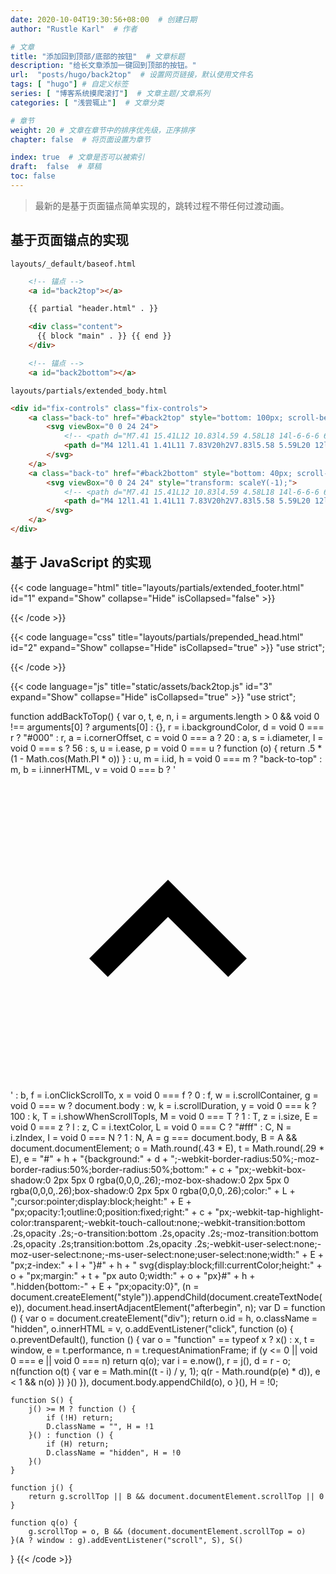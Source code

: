 ```yaml
---
date: 2020-10-04T19:30:56+08:00  # 创建日期
author: "Rustle Karl"  # 作者

# 文章
title: "添加回到顶部/底部的按钮"  # 文章标题
description: "给长文章添加一键回到顶部的按钮。"
url:  "posts/hugo/back2top"  # 设置网页链接，默认使用文件名
tags: [ "hugo"] # 自定义标签
series: [ "博客系统摸爬滚打"]  # 文章主题/文章系列
categories: [ "浅尝辄止"]  # 文章分类

# 章节
weight: 20 # 文章在章节中的排序优先级，正序排序
chapter: false  # 将页面设置为章节

index: true  # 文章是否可以被索引
draft:  false  # 草稿
toc: false
---
```


> 最新的是基于页面锚点简单实现的，跳转过程不带任何过渡动画。

## 基于页面锚点的实现

`layouts/_default/baseof.html`

```html
    <!-- 锚点 -->
    <a id="back2top"></a>

    {{ partial "header.html" . }}

    <div class="content">
      {{ block "main" . }} {{ end }}
    </div>

    <!-- 锚点 -->
    <a id="back2bottom"></a>
```

`layouts/partials/extended_body.html`

```html
<div id="fix-controls" class="fix-controls">
    <a class="back-to" href="#back2top" style="bottom: 100px; scroll-behavior: smooth;">
        <svg viewBox="0 0 24 24">
            <!-- <path d="M7.41 15.41L12 10.83l4.59 4.58L18 14l-6-6-6 6z"></path> -->
            <path d="M4 12l1.41 1.41L11 7.83V20h2V7.83l5.58 5.59L20 12l-8-8-8 8z"></path>
        </svg>
    </a>
    <a class="back-to" href="#back2bottom" style="bottom: 40px; scroll-behavior: smooth;">
        <svg viewBox="0 0 24 24" style="transform: scaleY(-1);">
            <!-- <path d="M7.41 15.41L12 10.83l4.59 4.58L18 14l-6-6-6 6z"></path> -->
            <path d="M4 12l1.41 1.41L11 7.83V20h2V7.83l5.58 5.59L20 12l-8-8-8 8z"></path>
        </svg>
    </a>
</div>
```

## 基于 JavaScript 的实现

{{< code language="html" title="layouts/partials/extended_footer.html" id="1" expand="Show" collapse="Hide" isCollapsed="false" >}}
<script src={{ "assets/back2top.js" | absURL }}></script>

<script>
    addBackToTop({
        diameter: 42,
        backgroundColor: 'rgb(221, 0, 0)',
        textColor: '#fff'
    })
</script>
{{< /code >}}

{{< code language="css" title="layouts/partials/prepended_head.html" id="2" expand="Show" collapse="Hide" isCollapsed="true" >}}
"use strict";
<style>
    #back-to-top {
        background: rgb(221, 0, 0);
        -webkit-border-radius: 50%;
        -moz-border-radius: 50%;
        border-radius: 50%;
        bottom: 20px;
        -webkit-box-shadow: 0 2px 5px 0 rgba(0, 0, 0, .26);
        -moz-box-shadow: 0 2px 5px 0 rgba(0, 0, 0, .26);
        box-shadow: 0 2px 5px 0 rgba(0, 0, 0, .26);
        color: #fff;
        cursor: pointer;
        display: block;
        height: 42px;
        opacity: 1;
        outline: 0;
        position: fixed;
        right: 20px;
        -webkit-tap-highlight-color: transparent;
        -webkit-touch-callout: none;
        -webkit-transition: bottom .2s, opacity .2s;
        -o-transition: bottom .2s, opacity .2s;
        -moz-transition: bottom .2s, opacity .2s;
        transition: bottom .2s, opacity .2s;
        -webkit-user-select: none;
        -moz-user-select: none;
        -ms-user-select: none;
        user-select: none;
        width: 42px;
        z-index: 1
    }

    #back-to-top svg {
        display: block;
        fill: currentColor;
        height: 18px;
        margin: 12px auto 0;
        width: 18px
    }
    
    #back-to-top.hidden {
        bottom: -42px;
        opacity: 0
    }
</style>
{{< /code >}}

{{< code language="js" title="static/assets/back2top.js" id="3" expand="Show" collapse="Hide" isCollapsed="true" >}}
"use strict";

function addBackToTop() {
    var o, t, e, n, i = arguments.length > 0 && void 0 !== arguments[0] ? arguments[0] : {},
        r = i.backgroundColor,
        d = void 0 === r ? "#000" : r,
        a = i.cornerOffset,
        c = void 0 === a ? 20 : a,
        s = i.diameter,
        l = void 0 === s ? 56 : s,
        u = i.ease,
        p = void 0 === u ? function (o) {
            return .5 * (1 - Math.cos(Math.PI * o))
        } : u,
        m = i.id,
        h = void 0 === m ? "back-to-top" : m,
        b = i.innerHTML,
        v = void 0 === b ? '<svg viewBox="0 0 24 24"><path d="M7.41 15.41L12 10.83l4.59 4.58L18 14l-6-6-6 6z"></path></svg>' : b,
        f = i.onClickScrollTo,
        x = void 0 === f ? 0 : f,
        w = i.scrollContainer,
        g = void 0 === w ? document.body : w,
        k = i.scrollDuration,
        y = void 0 === k ? 100 : k,
        T = i.showWhenScrollTopIs,
        M = void 0 === T ? 1 : T,
        z = i.size,
        E = void 0 === z ? l : z,
        C = i.textColor,
        L = void 0 === C ? "#fff" : C,
        N = i.zIndex,
        I = void 0 === N ? 1 : N,
        A = g === document.body,
        B = A && document.documentElement;
    o = Math.round(.43 * E), t = Math.round(.29 * E), e = "#" + h + "{background:" + d + ";-webkit-border-radius:50%;-moz-border-radius:50%;border-radius:50%;bottom:" + c + "px;-webkit-box-shadow:0 2px 5px 0 rgba(0,0,0,.26);-moz-box-shadow:0 2px 5px 0 rgba(0,0,0,.26);box-shadow:0 2px 5px 0 rgba(0,0,0,.26);color:" + L + ";cursor:pointer;display:block;height:" + E + "px;opacity:1;outline:0;position:fixed;right:" + c + "px;-webkit-tap-highlight-color:transparent;-webkit-touch-callout:none;-webkit-transition:bottom .2s,opacity .2s;-o-transition:bottom .2s,opacity .2s;-moz-transition:bottom .2s,opacity .2s;transition:bottom .2s,opacity .2s;-webkit-user-select:none;-moz-user-select:none;-ms-user-select:none;user-select:none;width:" + E + "px;z-index:" + I + "}#" + h + " svg{display:block;fill:currentColor;height:" + o + "px;margin:" + t + "px auto 0;width:" + o + "px}#" + h + ".hidden{bottom:-" + E + "px;opacity:0}", (n = document.createElement("style")).appendChild(document.createTextNode(e)), document.head.insertAdjacentElement("afterbegin", n);
    var D = function () {
            var o = document.createElement("div");
            return o.id = h, o.className = "hidden", o.innerHTML = v, o.addEventListener("click", function (o) {
                o.preventDefault(),
                    function () {
                        var o = "function" == typeof x ? x() : x,
                            t = window,
                            e = t.performance,
                            n = t.requestAnimationFrame;
                        if (y <= 0 || void 0 === e || void 0 === n) return q(o);
                        var i = e.now(),
                            r = j(),
                            d = r - o;
                        n(function o(t) {
                            var e = Math.min((t - i) / y, 1);
                            q(r - Math.round(p(e) * d)), e < 1 && n(o)
                        })
                    }()
            }), document.body.appendChild(o), o
        }(),
        H = !0;

    function S() {
        j() >= M ? function () {
            if (!H) return;
            D.className = "", H = !1
        }() : function () {
            if (H) return;
            D.className = "hidden", H = !0
        }()
    }
    
    function j() {
        return g.scrollTop || B && document.documentElement.scrollTop || 0
    }
    
    function q(o) {
        g.scrollTop = o, B && (document.documentElement.scrollTop = o)
    }(A ? window : g).addEventListener("scroll", S), S()
}
{{< /code >}}
